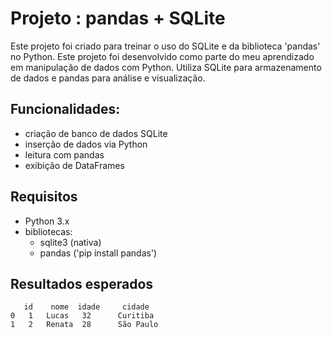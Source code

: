 # Projeto : pandas + SQLite

Este projeto foi criado para treinar o uso do SQLite e da biblioteca 'pandas' no Python.
Este projeto foi desenvolvido como parte do meu aprendizado em manipulação de dados com Python.
Utiliza SQLite para armazenamento de dados e pandas para análise e visualização.

## Funcionalidades:
- criação de banco de dados SQLite
- inserção de dados via Python
- leitura com pandas
- exibição de DataFrames

## Requisitos
- Python 3.x
- bibliotecas:
  - sqlite3 (nativa)
  - pandas ('pip install pandas')

## Resultados esperados
       id    nome  idade     cidade
    0   1   Lucas   32      Curitiba
    1   2   Renata  28      São Paulo
